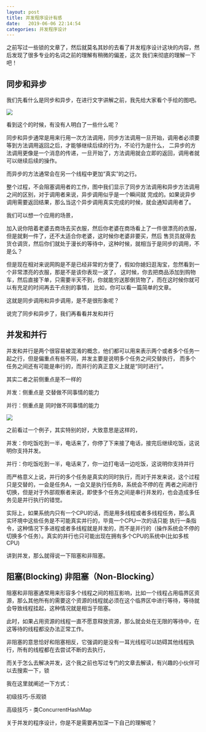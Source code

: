 ```yaml
---
layout: post
title: 并发程序设计有感
date:   2019-06-06 22:14:54
categories: 并发程序设计
---
```


之前写过一些锁的文章了，然后就莫名其妙的去看了并发程序设计这块的内容，然后发现了很多专业的名词之前的理解有稍微的偏差，这次
我们来彻底的理解一下吧！






## 同步和异步

我们先看什么是同步和异步，在进行文字讲解之前，我先给大家看个手绘的图吧。

![](/assets/images/2019/java/image_yi/06-06/1.jpg)

看到这个的时候，有没有人明白了一些什么呢？

同步和异步通常是用来行用一次方法调用，同步方法调用一旦开始，调用者必须要等到方法调用返回之后，才能够继续后续的行为，不论行为是什么，
二异步的方法调用更像是一个消息的传递，一旦开始了，方法调用就会立即的返回，调用者就可以继续后续的操作。

而异步的方法通常会在另一个线程中更加“真实”的之行。

整个过程，不会阻塞调用者的工作，图中我们显示了同步方法调用和异步方法调用之间的区别，对于调用者来说，异步调用似乎是一个瞬间就
完成的。如果说异步调用需要返回结果，那么当这个异步调用真实完成的时候，就会通知调用者了。

我们可以想一个应用的场景，

加入说你陪着老婆去商场去买衣服，然后你老婆在商场看上了一件很漂亮的衣服，但是就剩一件了，还不太适合你老婆，这时候你老婆非要买，然后
售货员就得去货仓调货，然后你们就处于漫长的等待中，这种时候，就相当于是同步的调用，不是么？

但是现在相对来说网购是不是已经非常的方便了，假如你媳妇逛淘宝，忽然看到一个非常漂亮的衣服，那是不是该你表现一波了，
这时候，你去把商品添加到购物车，然后直接下单，只需要半天不到，你就能穷送那倒货物了，而在这时候你就可以有充足的时间再去干点别的事情，
比如，你可以看一篇简单的文章。

这就是同步调用和异步调用，是不是很形象呢？

说完了同步和异步了，我们再看看并发和并行

## 并发和并行

并发和并行是两个很容易被混淆的概念，他们都可以用来表示两个或者多个任务一起之行，但是偏重点有些不同，并发主要是说明多个任务之间交替执行，
而多个任务之间还有可能是串行的，而并行的真正意义上就是“同时进行”。

其实二者之前侧重点是不一样的

并发：侧重点是 交替做不同事情的能力

并行：侧重点是 同时做不同事情的能力

![](/assets/images/2019/java/image_yi/06-06/2.jpg)

之前看过一个例子，其实特别的好，大致意思是这样的，

并发：你吃饭吃到一半，电话来了，你停了下来接了电话，接完后继续吃饭，这说明你支持并发。

并行：你吃饭吃到一半，电话来了，你一边打电话一边吃饭，这说明你支持并行

而严格意义上说，并行的多个任务是真实的同时执行，而对于并发来说，这个过程只是交替的，一会是任务A，一会又是执行任务B，系统会不停的在
两者之间进行切换，但是对于外部观察者来说，即使多个任务之间是串行并发的，也会造成多任务见是并行执行的错觉。

实际上，如果系统内只有一个CPU的话，而是用多线程或者多线程任务，那么真实环境中这些任务是不可能真实并行的，毕竟一个CPU一次的话只能
执行一条指令，这种情况下多进程或者多线程就是并发的，而不是并行的（操作系统会不停的切换多个任务）。真实的并行也只可能出现在拥有多个CPU的系统中(比如多核CPU)


讲到并发，那么就得说一下阻塞和非阻塞。

## 阻塞(Blocking) 非阻塞（Non-Blocking）

阻塞和非阻塞通常用来形容多个线程之间的相互影响，比如一个线程占用临界区资源，那么其他所有的需要这个资源的线程就必须在这个临界区中进行等待，等待就会导致线程挂起，这种情况就是相当于阻塞。

此时，如果占用资源的线程一直不愿意释放资源，那么就会处在无限的等待中，在这等待的线程都没办法正常工作。

非阻塞的意思恰好和阻塞相反，它强调的是没有一耳光线程可以妨碍其他线程执行，所有的线程都在去尝试不断的去执行，

而关于怎么去解决并发，这个我之前也写过专门的文章去解读，有兴趣的小伙伴可以去搜索一下，锁

我在这里就阐述一下方式：

初级技巧-乐观锁

高级技巧 - 类ConcurrentHashMap

关于并发的程序设计，你是不是需要再加深一下自己的理解呢？


  
     




